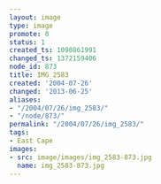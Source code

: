 ```yaml
---
layout: image
type: image
promote: 0
status: 1
created_ts: 1090861991
changed_ts: 1372159406
node_id: 873
title: IMG_2583
created: '2004-07-26'
changed: '2013-06-25'
aliases:
- "/2004/07/26/img_2583/"
- "/node/873/"
permalink: "/2004/07/26/img_2583/"
tags:
- East Cape
images:
- src: image/images/img_2583-873.jpg
  name: img_2583-873.jpg
---
```


